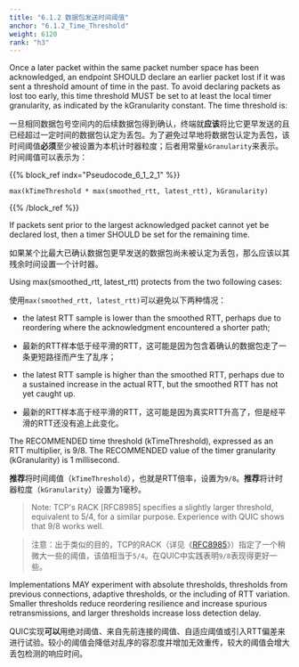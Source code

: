 ```yaml
---
title: "6.1.2 数据包发送时间阈值"
anchor: "6.1.2_Time_Threshold"
weight: 6120
rank: "h3"
---
```


Once a later packet within the same packet number space has been acknowledged, an endpoint SHOULD declare an earlier packet lost if it was sent a threshold amount of time in the past. To avoid declaring packets as lost too early, this time threshold MUST be set to at least the local timer granularity, as indicated by the kGranularity constant. The time threshold is:

一旦相同数据包号空间内的后续数据包得到确认，终端就**应该**将比它更早发送的且已经超过一定时间的数据包认定为丢包。为了避免过早地将数据包认定为丢包，该时间阈值**必须**至少被设置为本机计时器粒度；后者用常量`kGranularity`来表示。时间阈值可以表示为：

{{% block_ref
indx="Pseudocode_6_1_2_1" %}}

```
max(kTimeThreshold * max(smoothed_rtt, latest_rtt), kGranularity)
```

{{% /block_ref %}}

If packets sent prior to the largest acknowledged packet cannot yet be declared lost, then a timer SHOULD be set for the remaining time.

如果某个比最大已确认数据包更早发送的数据包尚未被认定为丢包，那么应该以其残余时间设置一个计时器。

Using max(smoothed_rtt, latest_rtt) protects from the two following cases:

使用`max(smoothed_rtt, latest_rtt)`可以避免以下两种情况：

* the latest RTT sample is lower than the smoothed RTT, perhaps due to reordering where the acknowledgment encountered a shorter path;

* 最新的RTT样本低于经平滑的RTT，这可能是因为包含着确认的数据包走了一条更短路径而产生了乱序；

* the latest RTT sample is higher than the smoothed RTT, perhaps due to a sustained increase in the actual RTT, but the smoothed RTT has not yet caught up.

* 最新的RTT样本高于经平滑的RTT，这可能是因为真实RTT升高了，但是经平滑的RTT还没有追上此变化。

The RECOMMENDED time threshold (kTimeThreshold), expressed as an RTT multiplier, is 9/8. The RECOMMENDED value of the timer granularity (kGranularity) is 1 millisecond.

**推荐**将时间阈值（`kTimeThreshold`），也就是RTT倍率，设置为`9/8`。**推荐**将计时器粒度（`kGranularity`）设置为1毫秒。

> Note: TCP's RACK [RFC8985] specifies a slightly larger threshold, equivalent to 5/4, for a similar purpose. Experience with QUIC shows that 9/8 works well.

> 注意：出于类似的目的，TCP的RACK（详见《[RFC8985]()》）指定了一个稍微大一些的阈值，该值相当于`5/4`。在QUIC中实践表明`9/8`表现得更好一些。

Implementations MAY experiment with absolute thresholds, thresholds from previous connections, adaptive thresholds, or the including of RTT variation. Smaller thresholds reduce reordering resilience and increase spurious retransmissions, and larger thresholds increase loss detection delay.

QUIC实现**可以**用绝对阈值、来自先前连接的阈值、自适应阈值或引入RTT偏差来进行试验。较小的阈值会降低对乱序的容忍度并增加无效重传，较大的阈值会增大丢包检测的响应时间。
